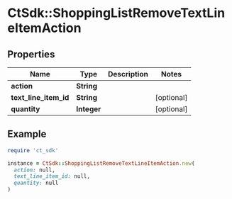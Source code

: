 # CtSdk::ShoppingListRemoveTextLineItemAction

## Properties

| Name | Type | Description | Notes |
| ---- | ---- | ----------- | ----- |
| **action** | **String** |  |  |
| **text_line_item_id** | **String** |  | [optional] |
| **quantity** | **Integer** |  | [optional] |

## Example

```ruby
require 'ct_sdk'

instance = CtSdk::ShoppingListRemoveTextLineItemAction.new(
  action: null,
  text_line_item_id: null,
  quantity: null
)
```

